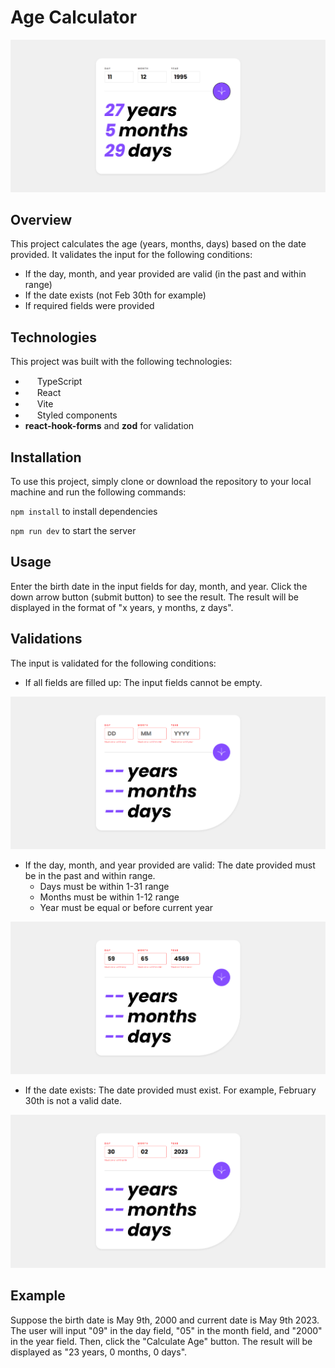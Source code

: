 # Age Calculator

![](./src/assets/age-calculator.png)

## Overview

This project calculates the age (years, months, days) based on the date provided. It validates the input for the following conditions:

- If the day, month, and year provided are valid (in the past and within range)
- If the date exists (not Feb 30th for example)
- If required fields were provided

## Technologies

This project was built with the following technologies:

- <img src="https://skillicons.dev/icons?i=ts" width="15" height="15"/> TypeScript
- <img src="https://skillicons.dev/icons?i=react" width="15" height="15"/> React
- <img src="https://skillicons.dev/icons?i=vite" width="15" height="15"/> Vite
- <img src="https://skillicons.dev/icons?i=styledcomponents" width="15" height="15"/> Styled components
- **react-hook-forms** and **zod** for validation

## Installation

To use this project, simply clone or download the repository to your local machine and run the following commands:

`npm install` to install dependencies

`npm run dev` to start the server

## Usage

Enter the birth date in the input fields for day, month, and year.
Click the down arrow button (submit button) to see the result.
The result will be displayed in the format of "x years, y months, z days".

## Validations

The input is validated for the following conditions:

- If all fields are filled up: The input fields cannot be empty.

![](./src/assets/invalid-day-month-year.png)

- If the day, month, and year provided are valid: The date provided must be in the past and within range.
  - Days must be within 1-31 range
  - Months must be within 1-12 range
  - Year must be equal or before current year

![](./src/assets/not-within-range.png)

- If the date exists: The date provided must exist. For example, February 30th is not a valid date.

![](./src/assets/invalid-date.png)

## Example

Suppose the birth date is May 9th, 2000 and current date is May 9th 2023. The user will input "09" in the day field, "05" in the month field, and "2000" in the year field. Then, click the "Calculate Age" button. The result will be displayed as "23 years, 0 months, 0 days".
